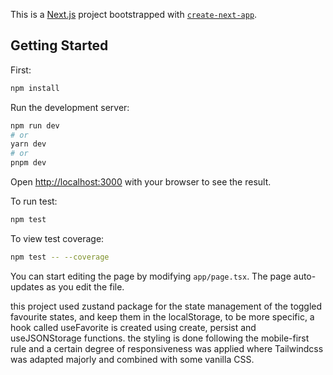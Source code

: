 This is a [Next.js](https://nextjs.org/) project bootstrapped with [`create-next-app`](https://github.com/vercel/next.js/tree/canary/packages/create-next-app).

## Getting Started
First:

```bash
npm install
```

Run the development server:

```bash
npm run dev
# or
yarn dev
# or
pnpm dev
```

Open [http://localhost:3000](http://localhost:3000) with your browser to see the result.

To run test:
```bash
npm test
```

To view test coverage:
```bash
npm test -- --coverage
```

You can start editing the page by modifying `app/page.tsx`. The page auto-updates as you edit the file.

this project used zustand package for the state management of the toggled favourite states, and keep them in the localStorage, to be more specific, a hook called useFavorite is created using create, persist and useJSONStorage functions.
the styling is done following the mobile-first rule and a certain degree of responsiveness was applied where Tailwindcss was adapted majorly and combined with some vanilla CSS.
